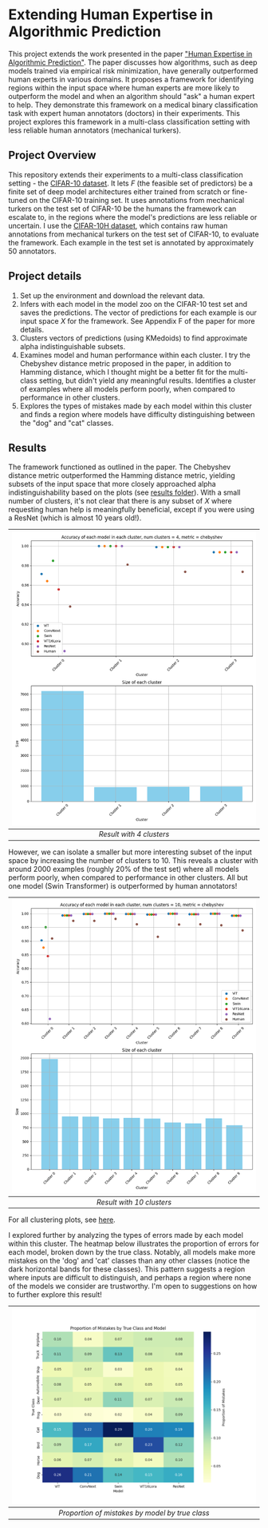 # Extending Human Expertise in Algorithmic Prediction

This project extends the work presented in the paper ["Human Expertise in Algorithmic Prediction"](https://arxiv.org/abs/2402.00793). The paper discusses how algorithms, such as deep models trained via empirical risk minimization, have generally outperformed human experts in various domains. It proposes a framework for identifying regions within the input space where human experts are more likely to outperform the model and when an algorithm should "ask" a human expert to help. They demonstrate this framework on a medical binary classification task with expert human annotators (doctors) in their experiments. This project explores this framework in a multi-class classification setting with less reliable human annotators (mechanical turkers).

## Project Overview

This repository extends their experiments to a multi-class classification setting - the [CIFAR-10 dataset](https://www.cs.toronto.edu/~kriz/cifar.html). It lets $F$ (the feasible set of predictors) be a finite set of deep model architectures either trained from scratch or fine-tuned on the CIFAR-10 training set. It uses annotations from mechanical turkers on the test set of CIFAR-10 be the humans the framework can escalate to, in the regions where the model's predictions are less reliable or uncertain. I use the [CIFAR-10H dataset](https://github.com/jcpeterson/cifar-10h), which contains raw human annotations from mechanical turkers on the test set of CIFAR-10, to evaluate the framework. Each example in the test set is annotated by approximately 50 annotators. 

## Project details
1. Set up the environment and download the relevant data.
2. Infers with each model in the model zoo on the CIFAR-10 test set and saves the predictions. The vector of predictions for each example is our input space $X$ for the framework. See Appendix F of the paper for more details.
3. Clusters vectors of predictions (using KMedoids) to find approximate alpha indistinguishable subsets.
4. Examines model and human performance within each cluster. I try the Chebyshev distance metric proposed in the paper, in addition to Hamming distance, which I thought might be a better fit for the multi-class setting, but didn't yield any meaningful results. Identifies a cluster of examples where all models perform poorly, when compared to performance in other clusters.
5. Explores the types of mistakes made by each model within this cluster and finds a region where models have difficulty distinguishing between the "dog" and "cat" classes.
## Results
The framework functioned as outlined in the paper. The Chebyshev distance metric outperformed the Hamming distance metric, yielding subsets of the input space that more closely approached alpha indistinguishability based on the plots (see [results folder](results/)). With a small number of clusters, it's not clear that there is any subset of $X$ where requesting human help is meaningfully beneficial, except if you were using a ResNet (which is almost 10 years old!).

| ![Result with 4 clusters](clustering_results/per_cluster_accuracy_and_size_num_clusters_4_metric_chebyshev.png) |
|:--:|
| *Result with 4 clusters* |

However, we can isolate a smaller but more interesting subset of the input space by increasing the number of clusters to 10. This reveals a cluster with around 2000 examples (roughly 20% of the test set) where all models perform poorly, when compared to performance in other clusters. All but one model (Swin Transformer) is outperformed by human annotators!

| ![Result with 10 clusters](clustering_results/per_cluster_accuracy_and_size_num_clusters_10_metric_chebyshev.png) |
|:--:|
| *Result with 10 clusters* |

For all clustering plots, see [here](clustering_results/).

I explored further by analyzing the types of errors made by each model within this cluster. The heatmap below illustrates the proportion of errors for each model, broken down by the true class. Notably, all models make more mistakes on the 'dog' and 'cat' classes than any other classes (notice the dark horizontal bands for these classes). This pattern suggests a region where inputs are difficult to distinguish, and perhaps a region where none of the models we consider are trustworthy. I'm open to suggestions on how to further explore this result!

| ![Proportion of mistakes by model by true class](other_plots/proportion_mistakes_heatmap.png) |
|:--:|
| *Proportion of mistakes by model by true class* |









